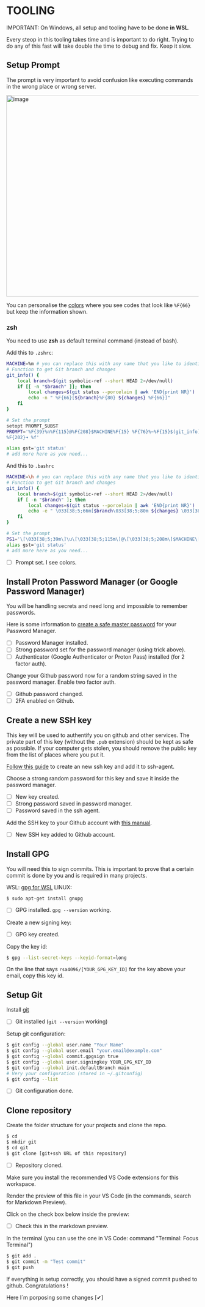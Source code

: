 # TOOLING

IMPORTANT: On Windows, all setup and tooling have to be done **in WSL**.

Every steop in this tooling takes time and is important to do right. Trying to
do any of this fast will take double the time to debug and fix. Keep it slow.

## Setup Prompt

The prompt is very important to avoid confusion like executing commands in the
wrong place or wrong server.

<img width="527" alt="image" src="https://github.com/user-attachments/assets/8b824b1c-aba4-4e2e-b257-dad0306a13ef">


You can personalise the [colors](https://www.hackitu.de/termcolor256/) where you
see codes that look like `%F{66}` but keep the information shown.

### zsh

You need to use **zsh** as default terminal command (instead of bash).

Add this to `.zshrc`:

```sh
MACHINE=%m # you can replace this with any name that you like to identify "local"
# Function to get Git branch and changes
git_info() {
    local branch=$(git symbolic-ref --short HEAD 2>/dev/null)
    if [[ -n "$branch" ]]; then
        local changes=$(git status --porcelain | awk 'END{print NR}')
        echo -n " %F{66}[${branch}%F{80} ${changes} %F{66}]"
    fi
}

# Set the prompt
setopt PROMPT_SUBST
PROMPT='%F{39}%n%F{115}@%F{208}$MACHINE%F{15} %F{76}%~%F{15}$(git_info)
%F{202}➜ %f'

alias gst='git status'
# add more here as you need...
```

And this to `.bashrc`

```sh
MACHINE=\h # you can replace this with any name that you like to identify "local"
# Function to get Git branch and changes
git_info() {
    local branch=$(git symbolic-ref --short HEAD 2>/dev/null)
    if [ -n "$branch" ]; then
        local changes=$(git status --porcelain | awk 'END{print NR}')
        echo -e " \033[38;5;66m[$branch\033[38;5;80m ${changes} \033[38;5;66m]"
    fi
}

# Set the prompt
PS1='\[\033[38;5;39m\]\u\[\033[38;5;115m\]@\[\033[38;5;208m\]$MACHINE\[\033[38;5;15m\] \[\033[38;5;76m\]\w\[\033[38;5;15m\]$(git_info)\n\[\033[38;5;202m\]➜ \[\033[0m\]'
alias gst='git status'
# add more here as you need...
```

- [ ] Prompt set. I see colors.

## Install Proton Password Manager (or Google Password Manager)

You will be handling secrets and need long and impossible to remember passwords.

Here is some information to [create a safe master
password](https://proton.me/blog/create-remember-strong-passwords) for your
Password Manager.

- [ ] Password Manager installed.
- [ ] Strong password set for the password manager (using trick above).
- [ ] Authenticator (Google Authenticator or Proton Pass) installed (for 2 factor auth).

Change your Github password now for a random string saved in the password manager.
Enable two factor auth.

- [ ] Github password changed.
- [ ] 2FA enabled on Github.

## Create a new SSH key

This key will be used to authentify you on github and other services. The private
part of this key (without the `.pub` extension) should be kept as safe as possible.
If your computer gets stolen, you should remove the public key from the list of
places where you put it.

[Follow this guide](https://docs.github.com/en/authentication/connecting-to-github-with-ssh/generating-a-new-ssh-key-and-adding-it-to-the-ssh-agent) to create an new ssh key and add it to ssh-agent.

Choose a strong random password for this key and save it inside the password manager.

- [ ] New key created.
- [ ] Strong password saved in password manager.
- [ ] Password saved in the ssh agent.

Add the SSH key to your Github account with [this manual](https://docs.github.com/en/authentication/connecting-to-github-with-ssh/adding-a-new-ssh-key-to-your-github-account).

- [ ] New SSH key added to Github account.

## Install GPG

You will need this to sign commits. This is important to prove that a certain
commit is done by you and is required in many projects.

WSL: [gpg for WSL](https://blog.jmorbegoso.com/post/configure-github-gpg-key-in-windows-and-wsl/)
LINUX:

```sh
$ sudo apt-get install gnupg
```

- [ ] GPG installed. `gpg --version` working.

Create a new signing key:

- [ ] GPG key created.

Copy the key id:

```sh
$ gpg --list-secret-keys --keyid-format=long
```

On the line that says `rsa4096/[YOUR_GPG_KEY_ID]` for the key above your email, copy this key id.

## Setup Git

Install [git](https://git-scm.com/book/en/v2/Getting-Started-Installing-Git)

- [ ] Git installed (`git --version` working)

Setup git configuration:

```sh
$ git config --global user.name "Your Name"
$ git config --global user.email "your.email@example.com"
$ git config --global commit.gpgsign true
$ git config --global user.signingkey YOUR_GPG_KEY_ID
$ git config --global init.defaultBranch main
# Very your configuration (stored in ~/.gitconfig)
$ git config --list
```

- [ ] Git configuration done.

## Clone repository

Create the folder structure for your projects and clone the repo.

```sh
$ cd
$ mkdir git
$ cd git
$ git clone [git+ssh URL of this repository]
```

- [ ] Repository cloned.

Make sure you install the recommended VS Code extensions for this workspace.

Render the preview of this file in your VS Code (in the commands, search for Markdown Preview).

Click on the check box below inside the preview:

- [ ] Check this in the markdown preview.

In the terminal (you can use the one in VS Code: command "Terminal: Focus Terminal")

```sh
$ git add .
$ git commit -m "Test commit"
$ git push
```

If everything is setup correctly, you should have a signed commit pushed to github. Congratulations !

Here I`m porposing some changes [✔]